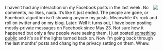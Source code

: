 <img src="http://scripting.com/images/2020/05/01/pigeon.png" border="0" align="right">I haven’t had any interaction on my Facebook posts in the last week. No comments, no likes, nada. It’s like it just ended. The people are gone, or Facebook algorithm isn’t showing anyone my posts. Meanwhile it’s rock and roll on twitter and on my blog. Later: Well it turns out, I have been posting mostly-private messages on Facebook since May 23. Not sure how it happened but only a few people were seeing them. I just posted <a href="https://www.facebook.com/dave.winer.12/posts/1263656047175131">something public</a> and it's as if the lights turned back on. Now I'm going back through the last months' posts and changing the privacy setting on them. Whew. 

